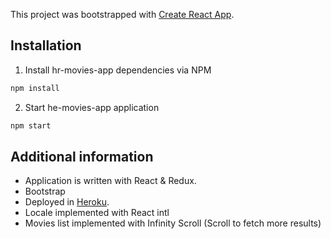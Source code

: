 This project was bootstrapped with [Create React App](https://github.com/facebook/create-react-app).

## Installation

1. Install hr-movies-app dependencies via NPM

```sh
npm install
```

2. Start he-movies-app application

```sh
npm start
```

## Additional information

- Application is written with React & Redux.
- Bootstrap
- Deployed in [Heroku](https://hr-movies-app.herokuapp.com/).
- Locale implemented with React intl
- Movies list implemented with Infinity Scroll (Scroll to fetch more results)